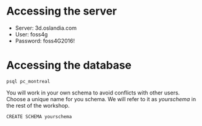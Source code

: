 # Accessing the server

* Server: 3d.oslandia.com
* User: foss4g
* Password: foss4G2016!

# Accessing the database

`psql pc_montreal`

You will work in your own schema to avoid conflicts with other users. Choose a unique name for you schema. We will refer to it as *yourschema* in the rest of the workshop.

`CREATE SCHEMA yourschema`
